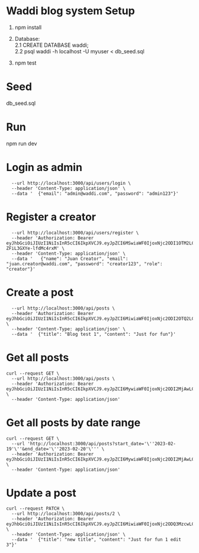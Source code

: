 # Waddi blog system Setup
1. npm install
2. Database:\
2.1 CREATE DATABASE waddi;\
2.2 psql waddi -h localhost -U myuser < db_seed.sql

3. npm test
# Seed
db_seed.sql

# Run
npm run dev

# Login as admin
```curl --request POST \
  --url http://localhost:3000/api/users/login \
  --header 'Content-Type: application/json' \
  --data '  {"email": "admin@waddi.com", "password": "admin123"}'
  ```

# Register a creator
```curl --request POST \
  --url http://localhost:3000/api/users/register \
  --header 'Authorization: Bearer eyJhbGciOiJIUzI1NiIsInR5cCI6IkpXVCJ9.eyJpZCI6MSwiaWF0IjoxNjc2ODI1OTM2LCJleHAiOjE2NzY4Mjk1MzZ9.G42ysm1cnrYtrMbxQXEziG8-ZFiL3GXYe-lfdMc4rxM' \
  --header 'Content-Type: application/json' \
  --data '   {"name": "Juan Creator", "email": "juan.creator@waddi.com", "password": "creator123", "role": "creator"}'
  ```
# Create a post
```curl --request POST \
  --url http://localhost:3000/api/posts \
  --header 'Authorization: Bearer eyJhbGciOiJIUzI1NiIsInR5cCI6IkpXVCJ9.eyJpZCI6MiwiaWF0IjoxNjc2ODI2OTQ2LCJleHAiOjE2NzY4MzA1NDZ9.FzBf1ig8o45KryiNAwwccuoCEm7rLgcm1G_IaqF1lVU' \
  --header 'Content-Type: application/json' \
  --data '  {"title": "Blog test 1", "content": "Just for fun"}'
  ```
# Get all posts
```
curl --request GET \
  --url http://localhost:3000/api/posts \
  --header 'Authorization: Bearer eyJhbGciOiJIUzI1NiIsInR5cCI6IkpXVCJ9.eyJpZCI6MywiaWF0IjoxNjc2ODI2MjAwLCJleHAiOjE2NzY4Mjk4MDB9.Yz71SHyXL9QxSzyaX91yQixJbATsoWY7E2K0mBOsd8E' \
  --header 'Content-Type: application/json'
```
# Get all posts by date range
```
curl --request GET \
  --url 'http://localhost:3000/api/posts?start_date='\''2023-02-19'\''&end_date='\''2023-02-20'\''' \
  --header 'Authorization: Bearer eyJhbGciOiJIUzI1NiIsInR5cCI6IkpXVCJ9.eyJpZCI6MywiaWF0IjoxNjc2ODI2MjAwLCJleHAiOjE2NzY4Mjk4MDB9.Yz71SHyXL9QxSzyaX91yQixJbATsoWY7E2K0mBOsd8E' \
  --header 'Content-Type: application/json'
```

# Update a post
```
curl --request PATCH \
  --url http://localhost:3000/api/posts/2 \
  --header 'Authorization: Bearer eyJhbGciOiJIUzI1NiIsInR5cCI6IkpXVCJ9.eyJpZCI6MiwiaWF0IjoxNjc2ODQ3MzcwLCJleHAiOjE2NzY4NTA5NzB9.HgcEjODVemnn7srzWlCY4q0MdCmaxXmA8qeHeUv7YC0' \
  --header 'Content-Type: application/json' \
  --data '  {"title": "new title", "content": "Just for fun 1 edit 3"}'